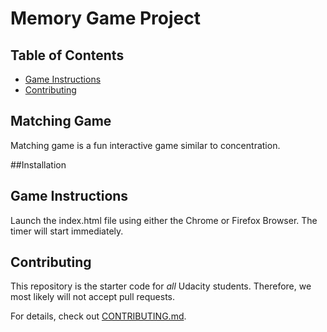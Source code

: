 # Memory Game Project

## Table of Contents

* [Game Instructions](#instructions)
* [Contributing](#contributing)

## Matching Game
Matching game is a fun interactive game similar to concentration.

##Installation


## Game Instructions
Launch the index.html file using either the Chrome or Firefox Browser. The timer will start immediately.




## Contributing

This repository is the starter code for _all_ Udacity students. Therefore, we most likely will not accept pull requests.

For details, check out [CONTRIBUTING.md](CONTRIBUTING.md).
